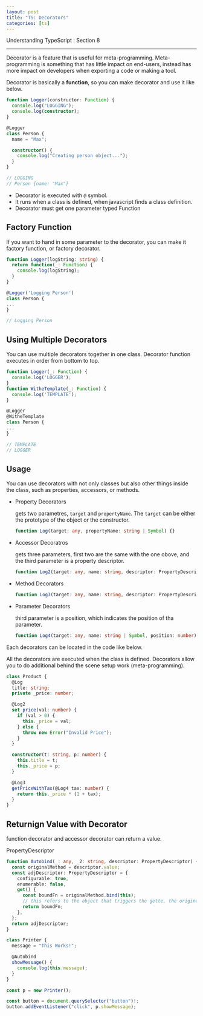 ```yaml
---
layout: post
title: "TS: Decorators"
categories: [ts]
---
```


Understanding TypeScript : Section 8

---

Decorator is a feature that is useful for meta-programming. Meta-programming is something that has little impact on end-users, instead has more impact on developers when exporting a code or making a tool.

Decorator is basically a **function**, so you can make decorator and use it like below.

```typescript
function Logger(constructor: Function) {
  console.log("LOGGING");
  console.log(constructor);
}

@Logger
class Person {
  name = "Max";

  constructor() {
    console.log("Creating person object...");
  }
}

// LOGGING
// Person {name: "Max"}
```

- Decorator is executed with `@` symbol.
- It runs when a class is defined, when javascript finds a class definition.
- Decorator must get one parameter typed Function

## Factory Function

If you want to hand in some parameter to the decorator, you can make it factory function, or factory decorator.

```typescript
function Logger(logString: string) {
  return function(_: Function) {
    console.log(logString);
  }
}

@Logger('Logging Person')
class Person {
...
}

// Logging Person
```

## Using Multiple Decorators

You can use multiple decorators together in one class. Decorator function executes in order from bottom to top.

```typescript
function Logger(_: Function) {
  console.log('LOGGER');
}
function WitheTemplate(_: Function) {
  console.log('TEMPLATE');
}

@Logger
@WitheTemplate
class Person {
...
}

// TEMPLATE
// LOGGER
```

## Usage

You can use decorators with not only classes but also other things inside the class, such as properties, accessors, or methods.

- Property Decorators

  gets two parametres, `target` and `propertyName`. The `target` can be either the prototype of the object or the constructor.

  ```typescript
  function Log(target: any, propertyName: string | Symbol) {}
  ```

- Accessor Decoratros

  gets three parameters, first two are the same with the one obove, and the third parameter is a property descriptor.

  ```typescript
  function Log2(target: any, name: string, descriptor: PropertyDescriptor) {}
  ```

- Method Decorators

  ```typescript
  function Log3(target: any, name: string, descriptor: PropertyDescriptor) {}
  ```

- Parameter Decorators

  third parameter is a position, which indicates the position of tha parameter.

  ```typescript
  function Log4(target: any, name: string | Symbol, position: number) {}
  ```

Each decorators can be located in the code like below.

All the decorators are executed when the class is defined. Decorators allow you to do additional behind the scene setup work (meta-programming).

```typescript
class Product {
  @Log
  title: string;
  private _price: number;

  @Log2
  set price(val: number) {
    if (val > 0) {
      this._price = val;
    } else {
      throw new Error("Invalid Price");
    }
  }

  constructor(t: string, p: number) {
    this.title = t;
    this._price = p;
  }

  @Log3
  getPriceWithTax(@Log4 tax: number) {
    return this._price * (1 + tax);
  }
}
```

## Returnign Value with Decorator

function decorator and accessor decorator can return a value.

PropertyDescriptor

```typescript
function Autobind(_: any, _2: string, descriptor: PropertyDescriptor) {
  const originalMethod = descriptor.value;
  const adjDescriptor: PropertyDescriptor = {
    configurable: true,
    enumerable: false,
    get() {
      const boundFn = originalMethod.bind(this);
      // this refers to the object that triggers the gette, the originally defined the method.
      return boundFn;
    },
  };
  return adjDescriptor;
}

class Printer {
  message = "This Works!";

  @Autobind
  showMessage() {
    console.log(this.message);
  }
}

const p = new Printer();

const button = document.querySelector("button")!;
button.addEventListener("click", p.showMessage);
```
